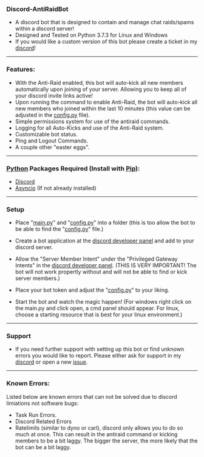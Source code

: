 ### Discord-AntiRaidBot
- A discord bot that is designed to contain and manage chat raids/spams within a discord server!
- Designed and Tested on Python 3.7.3 for Linux and Windows
- If you would like a custom version of this bot please create a ticket in my [discord](https://discord.gg/kejhHFrA9t)!

---
### Features:
- With the Anti-Raid enabled, this bot will auto-kick all new members automatically upon joining of your server. Allowing you to keep all of your discord invite links active!
- Upon running the command to enable Anti-Raid, the bot will auto-kick all new members who joined within the last 10 minutes (this value can be adjusted in the [config.py](https://github.com/WebTheDev/Anti-RaidBot/blob/main/config.py) file). 
- Simple permissions system for use of the antiraid commands.
- Logging for all Auto-Kicks and use of the Anti-Raid system.
- Customizable bot status. 
- Ping and Logout Commands.
- A couple other "easter eggs". 

---
### [Python](https://www.python.org/downloads/) Packages Required (Install with [Pip](https://pip.pypa.io/en/stable/installing/)):
- [Discord](https://pypi.org/project/discord.py/)
- [Asyncio](https://pypi.org/project/asyncio/) (If not already installed)
---
### Setup
- Place "[main.py](https://github.com/WebTheDev/Anti-RaidBot/blob/main/main.py)" and "[config.py](https://github.com/WebTheDev/Anti-RaidBot/blob/main/config.py)" into a folder (this is too allow the bot to be able to find the "[config.py](https://github.com/WebTheDev/Anti-RaidBot/blob/main/config.py)" file.)

- Create a bot application at the [discord developer panel](https://discord.com/developers/applications) and add to your discord server.

- Allow the "Server Member Intent" under the "Privileged Gateway Intents" in the [discord developer panel](https://discord.com/developers/applications). (THIS IS VERY IMPORTANT! The bot will not work propertly without and will not be able to find or kick server members.)

- Place your bot token and adjust the "[config.py](https://github.com/WebTheDev/Anti-RaidBot/blob/main/config.py)" to your liking.

- Start the bot and watch the magic happen! (For windows right click on the main.py and click open, a cmd panel should appear. For linux, choose a starting resource that is best for your linux environment.) 
---
### Support
- If you need further support with setting up this bot or find unknown errors you would like to report. Please either ask for support in my [discord](https://discord.gg/kejhHFrA9t) or open a new [issue](https://github.com/WebTheDev/serverstatsbot/issues).
---
### Known Errors:
Listed below are known errors that can not be solved due to discord limiations not software bugs:
- Task Run Errors.
- Discord Related Errors
- Ratelimits (similar to dyno or carl), discord only allows you to do so much at once. This can result in the antiraid command or kicking members to be a bit laggy. The bigger the server, the more likely that the bot can be a bit laggy. 
